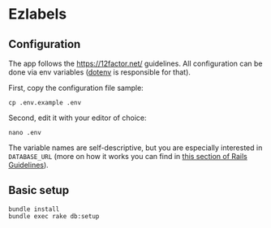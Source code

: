 # Ezlabels


## Configuration

The app follows the https://12factor.net/ guidelines. All configuration can be done via env variables ([dotenv](https://github.com/bkeepers/dotenv) is responsible for that). 

First, copy the configuration file sample:

```
cp .env.example .env
```

Second, edit it with your editor of choice:

```
nano .env
```

The variable names are self-descriptive, but you are especially interested in `DATABASE_URL` (more on how it works you can find in [this section of Rails Guidelines](http://edgeguides.rubyonrails.org/configuring.html#configuring-a-database)).

## Basic setup
```
bundle install
bundle exec rake db:setup
```
